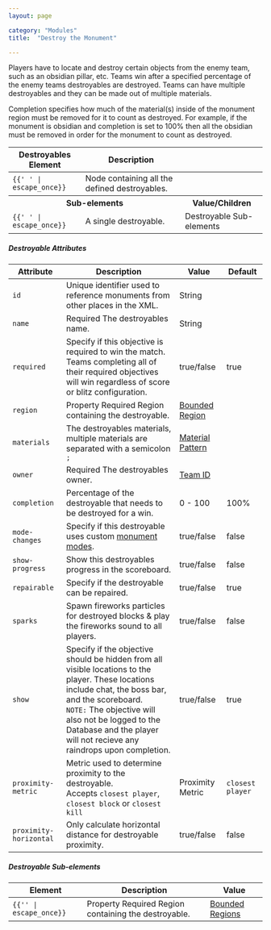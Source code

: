 ```yaml
---
layout: page

category: "Modules"
title:  "Destroy the Monument"

---
```


Players have to locate and destroy certain objects from the enemy team, such as an obsidian pillar, etc. Teams win after a specified percentage of the enemy teams destroyables are destroyed. Teams can have multiple destroyables and they can be made out of multiple materials.

Completion specifies how much of the material(s) inside of the monument region must be removed for it to count as destroyed. For example, if the monument is obsidian and completion is set to 100% then all the obsidian must be removed in order for the monument to count as destroyed.
<div class='table-responsive'>
  <table class='table table-striped table-condensed'>
    <thead>
      <tr>
        <th>Destroyables Element</th>
        <th>Description</th>
        <th></th>
      </tr>
    </thead>
    <tbody>
      <tr>
        <td>
          <span class='highlight'>
            <code>{{'<destroyables> </destroyables>' | escape_once}}</code>
          </span>
        </td>
        <td>Node containing all the defined destroyables.</td>
        <td></td>
      </tr>
      <tr>
        <th colspan='2'>Sub-elements</th>
        <th>Value/Children</th>
      </tr>
      <tr>
        <td>
          <span class='highlight'>
            <code>{{'<destroyable> </destroyable>' | escape_once}}</code>
          </span>
        </td>
        <td>
          A single destroyable.
        </td>
        <td>
          <span class='label label-default'>Destroyable Sub-elements</span>
        </td>
      </tr>
    </tbody>
  </table>
</div>
<h5>Destroyable Attributes</h5>
<div class='table-responsive'>
  <table class='table table-striped table-condensed'>
    <thead>
      <tr>
        <th>Attribute</th>
        <th>Description</th>
        <th>Value</th>
        <th>Default</th>
      </tr>
    </thead>
    <tbody>
      <tr>
        <td>
          <code>id</code>
        </td>
        <td>Unique identifier used to reference monuments from other places in the XML.</td>
        <td>
          <span class='label label-primary'>String</span>
        </td>
        <td></td>
      </tr>
      <tr>
        <td>
          <code>name</code>
        </td>
        <td>
          <span class='label label-danger'>Required</span>
          The destroyables name.
        </td>
        <td>
          <span class='label label-primary'>String</span>
        </td>
        <td></td>
      </tr>
      <tr>
        <td>
          <code>required</code>
        </td>
        <td>
          Specify if this objective is required to win the match.
          <br/>
          Teams completing all of their required objectives will win regardless of score or blitz configuration.
        </td>
        <td>
          <span class='label label-primary'>true/false</span>
        </td>
        <td>
          true
        </td>
      </tr>
      <tr>
        <td>
          <code>region</code>
        </td>
        <td>
          <span class='label label-default' title='Can be either this attribute or a sub-element.'>Property</span>
          <span class='label label-danger'>Required</span>
          Region containing the destroyable.
        </td>
        <td>
          <a href='/modules/regions'>Bounded Region</a>
        </td>
        <td></td>
      </tr>
      <tr>
        <td>
          <code>materials</code>
        </td>
        <td>
          The destroyables materials, multiple materials are separated with a semicolon
          <code>;</code>
        </td>
        <td>
          <a href='/reference/inventory#material_matchers'>Material Pattern</a>
        </td>
        <td></td>
      </tr>
      <tr>
        <td>
          <code>owner</code>
        </td>
        <td>
          <span class='label label-danger'>Required</span>
          The destroyables owner.
        </td>
        <td>
          <a href='/modules/teams'>Team ID</a>
        </td>
        <td></td>
      </tr>
      <tr>
        <td>
          <code>completion</code>
        </td>
        <td>Percentage of the destroyable that needs to be destroyed for a win.</td>
        <td>
          <span class='label label-primary'>0 - 100</span>
        </td>
        <td>100%</td>
      </tr>
      <tr>
        <td>
          <code>mode-changes</code>
        </td>
        <td>
          Specify if this destroyable uses custom
          <a href='/modules/monument_modes'>monument modes</a>.
        </td>
        <td>
          <span class='label label-primary'>true/false</span>
        </td>
        <td>false</td>
      </tr>
      <tr>
        <td>
          <code>show-progress</code>
        </td>
        <td>
          Show this destroyables progress in the scoreboard.
        </td>
        <td>
          <span class='label label-primary'>true/false</span>
        </td>
        <td>false</td>
      </tr>
      <tr>
        <td>
          <code>repairable</code>
        </td>
        <td>
          Specify if the destroyable can be repaired.
        </td>
        <td>
          <span class='label label-primary'>true/false</span>
        </td>
        <td>true</td>
      </tr>
      <tr>
        <td>
          <code>sparks</code>
        </td>
        <td>
          Spawn fireworks particles for destroyed blocks & play the fireworks sound to all players.
        </td>
        <td>
          <span class='label label-primary'>true/false</span>
        </td>
        <td>false</td>
      </tr>
      <tr>
        <td>
          <code>show</code>
        </td>
        <td>
          Specify if the objective should be hidden from all visible locations to the player. These locations include chat, the boss bar, and the scoreboard.
          <br/>
          <code>NOTE:</code>
          The objective will also not be logged to the Database and the player will not recieve any raindrops upon completion.
        </td>
        <td>
          <span class='label label-primary'>true/false</span>
        </td>
        <td>true</td>
      </tr>
      <tr>
        <td>
          <code>proximity-metric</code>
        </td>
        <td>
          Metric used to determine proximity to the destroyable.
          <br/>
          Accepts <code>closest player</code>, <code>closest block</code> or <code>closest kill</code>
        </td>
        <td>
          <span class='label label-primary'>Proximity Metric</span>
        </td>
        <td>
          <code>closest player</code>
        </td>
      </tr>
      <tr>
        <td>
          <code>proximity-horizontal</code>
        </td>
        <td>
          Only calculate horizontal distance for destroyable proximity.
        </td>
        <td>
          <span class='label label-primary'>true/false</span>
        </td>
        <td>false</td>
      </tr>
    </tbody>
  </table>
</div>
<h5>Destroyable Sub-elements</h5>
<div class='table-responsive'>
  <table class='table table-striped table-condensed'>
    <thead>
      <tr>
        <th>Element</th>
        <th>Description</th>
        <th>Value</th>
      </tr>
    </thead>
    <tbody>
      <tr>
        <td>
          <span class='highlight'>
            <code>{{'<region>' | escape_once}}</code>
          </span>
        </td>
        <td>
          <span class='label label-default' title='Can be either this sub-element or an attribute.'>Property</span>
          <span class='label label-danger'>Required</span>
          Region containing the destroyable.
        </td>
        <td>
          <a href='/modules/regions'>Bounded Regions</a>
        </td>
      </tr>
    </tbody>
  </table>
</div>
    <destroyables name="Monument" materials="obsidian" completion="100%">
        <destroyable owner="blue">
           <region><cuboid min="46,16,26" max="45,14,25"/></region>
        </destroyable>
        <destroyable owner="red">
           <region><cuboid min="-44,16,-24" max="-45,14,-25"/></region>
        </destroyable>
    </destroyables>
